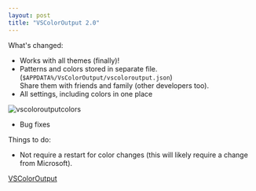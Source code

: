 ```yaml
---
layout: post  
title: "VSColorOutput 2.0"
---
```


What's changed:

-   Works with all themes (finally)!
-   Patterns and colors stored in separate file.
    (`$APPDATA%/VsColorOutput/vscoloroutput.json`)  
    Share them with friends and family (other developers too).  
-   All settings, including colors in one place

![vscoloroutputcolors](https://cloud.githubusercontent.com/assets/567927/11982650/0c8a50c6-a97b-11e5-9235-1337c0b98511.png)

-   Bug fixes

Things to do:

-   Not require a restart for color changes (this will likely require a
    change from Microsoft).

[VSColorOutput](https://www.visualstudiogallery.msdn.microsoft.com/f4d9c2b5-d6d7-4543-a7a5-2d7ebabc2496)
